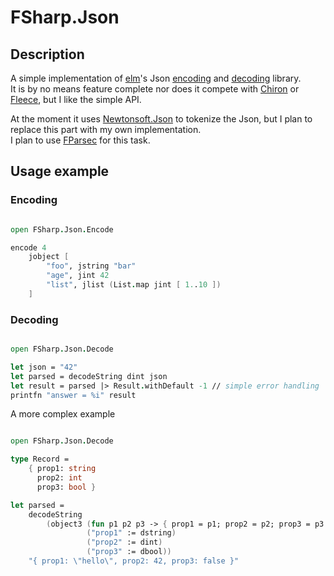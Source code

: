 # FSharp.Json

## Description

A simple implementation of [elm](http://elm-lang.org/)'s Json [encoding](http://package.elm-lang.org/packages/elm-lang/core/1.1.0/Json-Encode) and [decoding](http://package.elm-lang.org/packages/elm-lang/core/1.1.0/Json-Decode) library.  
It is by no means feature complete nor does it compete with [Chiron](https://github.com/xyncro/chiron) or [Fleece](https://github.com/mausch/Fleece), but I like the simple API.

At the moment it uses [Newtonsoft.Json](https://github.com/JamesNK/Newtonsoft.Json) to tokenize the Json, but I plan to replace this part with my own implementation.  
I plan to use [FParsec](https://bitbucket.org/fparsec/main) for this task.

## Usage example

### Encoding

```fsharp

open FSharp.Json.Encode

encode 4
    jobject [
        "foo", jstring "bar"
        "age", jint 42
        "list", jlist (List.map jint [ 1..10 ])
    ]

```

### Decoding

```fsharp

open FSharp.Json.Decode

let json = "42"
let parsed = decodeString dint json
let result = parsed |> Result.withDefault -1 // simple error handling
printfn "answer = %i" result

```

A more complex example

```fsharp

open FSharp.Json.Decode

type Record =
    { prop1: string
      prop2: int
      prop3: bool }

let parsed =
    decodeString
        (object3 (fun p1 p2 p3 -> { prop1 = p1; prop2 = p2; prop3 = p3 })
                 ("prop1" := dstring)
                 ("prop2" := dint)
                 ("prop3" := dbool))
    "{ prop1: \"hello\", prop2: 42, prop3: false }"

```

